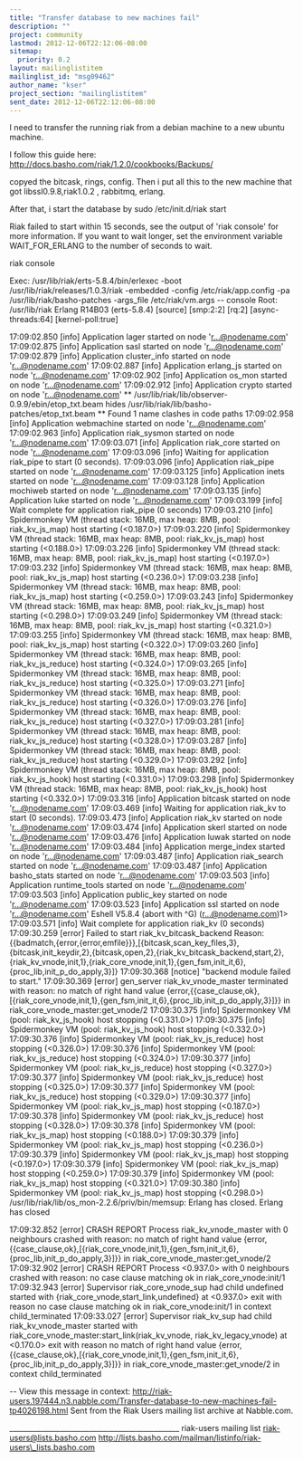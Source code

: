 ```yaml
---
title: "Transfer database to new machines fail"
description: ""
project: community
lastmod: 2012-12-06T22:12:06-08:00
sitemap:
  priority: 0.2
layout: mailinglistitem
mailinglist_id: "msg09462"
author_name: "kser"
project_section: "mailinglistitem"
sent_date: 2012-12-06T22:12:06-08:00
---
```



I need to transfer the running riak from a debian machine to a new ubuntu
machine.

I follow this guide here:
http://docs.basho.com/riak/1.2.0/cookbooks/Backups/

copyed the bitcask, rings, config. Then i put all this to the new machine
that got libssl0.9.8,riak1.0.2 , rabbitmq, erlang.

After that, i start the database by sudo /etc/init.d/riak start

Riak failed to start within 15 seconds,
see the output of 'riak console' for more information.
If you want to wait longer, set the environment variable
WAIT\_FOR\_ERLANG to the number of seconds to wait.

riak console

Exec: /usr/lib/riak/erts-5.8.4/bin/erlexec -boot
/usr/lib/riak/releases/1.0.3/riak -embedded -config
/etc/riak/app.config -pa /usr/lib/riak/basho-patches 
-args\_file /etc/riak/vm.args -- console
Root: /usr/lib/riak
Erlang R14B03 (erts-5.8.4) [source] [smp:2:2] [rq:2] [async-threads:64]
[kernel-poll:true]

17:09:02.850 [info] Application lager started on node 'r...@nodename.com'
17:09:02.875 [info] Application sasl started on node 'r...@nodename.com'
17:09:02.879 [info] Application cluster\_info started on node
'r...@nodename.com'
17:09:02.887 [info] Application erlang\_js started on node
'r...@nodename.com'
17:09:02.902 [info] Application os\_mon started on node 'r...@nodename.com'
17:09:02.912 [info] Application crypto started on node 'r...@nodename.com'
\*\* /usr/lib/riak/lib/observer-0.9.9/ebin/etop\_txt.beam hides
/usr/lib/riak/lib/basho-patches/etop\_txt.beam
\*\* Found 1 name clashes in code paths
17:09:02.958 [info] Application webmachine started on node
'r...@nodename.com'
17:09:02.963 [info] Application riak\_sysmon started on node
'r...@nodename.com'
17:09:03.071 [info] Application riak\_core started on node
'r...@nodename.com'
17:09:03.096 [info] Waiting for application riak\_pipe to start (0 seconds).
17:09:03.096 [info] Application riak\_pipe started on node
'r...@nodename.com'
17:09:03.125 [info] Application inets started on node 'r...@nodename.com'
17:09:03.128 [info] Application mochiweb started on node 'r...@nodename.com'
17:09:03.135 [info] Application luke started on node 'r...@nodename.com'
17:09:03.199 [info] Wait complete for application riak\_pipe (0 seconds)
17:09:03.210 [info] Spidermonkey VM (thread stack: 16MB, max heap: 8MB,
pool: riak\_kv\_js\_map) host starting (&lt;0.187.0&gt;)
17:09:03.220 [info] Spidermonkey VM (thread stack: 16MB, max heap: 8MB,
pool: riak\_kv\_js\_map) host starting (&lt;0.188.0&gt;)
17:09:03.226 [info] Spidermonkey VM (thread stack: 16MB, max heap: 8MB,
pool: riak\_kv\_js\_map) host starting (&lt;0.197.0&gt;)
17:09:03.232 [info] Spidermonkey VM (thread stack: 16MB, max heap: 8MB,
pool: riak\_kv\_js\_map) host starting (&lt;0.236.0&gt;)
17:09:03.238 [info] Spidermonkey VM (thread stack: 16MB, max heap: 8MB,
pool: riak\_kv\_js\_map) host starting (&lt;0.259.0&gt;)
17:09:03.243 [info] Spidermonkey VM (thread stack: 16MB, max heap: 8MB,
pool: riak\_kv\_js\_map) host starting (&lt;0.298.0&gt;)
17:09:03.249 [info] Spidermonkey VM (thread stack: 16MB, max heap: 8MB,
pool: riak\_kv\_js\_map) host starting (&lt;0.321.0&gt;)
17:09:03.255 [info] Spidermonkey VM (thread stack: 16MB, max heap: 8MB,
pool: riak\_kv\_js\_map) host starting (&lt;0.322.0&gt;)
17:09:03.260 [info] Spidermonkey VM (thread stack: 16MB, max heap: 8MB,
pool: riak\_kv\_js\_reduce) host starting (&lt;0.324.0&gt;)
17:09:03.265 [info] Spidermonkey VM (thread stack: 16MB, max heap: 8MB,
pool: riak\_kv\_js\_reduce) host starting (&lt;0.325.0&gt;)
17:09:03.271 [info] Spidermonkey VM (thread stack: 16MB, max heap: 8MB,
pool: riak\_kv\_js\_reduce) host starting (&lt;0.326.0&gt;)
17:09:03.276 [info] Spidermonkey VM (thread stack: 16MB, max heap: 8MB,
pool: riak\_kv\_js\_reduce) host starting (&lt;0.327.0&gt;)
17:09:03.281 [info] Spidermonkey VM (thread stack: 16MB, max heap: 8MB,
pool: riak\_kv\_js\_reduce) host starting (&lt;0.328.0&gt;)
17:09:03.287 [info] Spidermonkey VM (thread stack: 16MB, max heap: 8MB,
pool: riak\_kv\_js\_reduce) host starting (&lt;0.329.0&gt;)
17:09:03.292 [info] Spidermonkey VM (thread stack: 16MB, max heap: 8MB,
pool: riak\_kv\_js\_hook) host starting (&lt;0.331.0&gt;)
17:09:03.298 [info] Spidermonkey VM (thread stack: 16MB, max heap: 8MB,
pool: riak\_kv\_js\_hook) host starting (&lt;0.332.0&gt;)
17:09:03.316 [info] Application bitcask started on node 'r...@nodename.com'
17:09:03.469 [info] Waiting for application riak\_kv to start (0 seconds).
17:09:03.473 [info] Application riak\_kv started on node 'r...@nodename.com'
17:09:03.474 [info] Application skerl started on node 'r...@nodename.com'
17:09:03.476 [info] Application luwak started on node 'r...@nodename.com'
17:09:03.484 [info] Application merge\_index started on node
'r...@nodename.com'
17:09:03.487 [info] Application riak\_search started on node
'r...@nodename.com'
17:09:03.487 [info] Application basho\_stats started on node
'r...@nodename.com'
17:09:03.503 [info] Application runtime\_tools started on node
'r...@nodename.com'
17:09:03.503 [info] Application public\_key started on node
'r...@nodename.com'
17:09:03.523 [info] Application ssl started on node 'r...@nodename.com'
Eshell V5.8.4 (abort with ^G)
(r...@nodename.com)1&gt; 17:09:03.571 [info] Wait complete for application
riak\_kv (0 seconds)
17:09:30.259 [error] Failed to start riak\_kv\_bitcask\_backend Reason:
{{badmatch,{error,{error,emfile}}},[{bitcask,scan\_key\_files,3},{bitcask,init\_keydir,2},{bitcask,open,2},{riak\_kv\_bitcask\_backend,start,2},{riak\_kv\_vnode,init,1},{riak\_core\_vnode,init,1},{gen\_fsm,init\_it,6},{proc\_lib,init\_p\_do\_apply,3}]}
17:09:30.368 [notice] "backend module failed to start."
17:09:30.369 [error] gen\_server riak\_kv\_vnode\_master terminated with reason:
no match of right hand value
{error,{{case\_clause,ok},[{riak\_core\_vnode,init,1},{gen\_fsm,init\_it,6},{proc\_lib,init\_p\_do\_apply,3}]}}
in riak\_core\_vnode\_master:get\_vnode/2
17:09:30.375 [info] Spidermonkey VM (pool: riak\_kv\_js\_hook) host stopping
(&lt;0.331.0&gt;)
17:09:30.375 [info] Spidermonkey VM (pool: riak\_kv\_js\_hook) host stopping
(&lt;0.332.0&gt;)
17:09:30.376 [info] Spidermonkey VM (pool: riak\_kv\_js\_reduce) host stopping
(&lt;0.326.0&gt;)
17:09:30.376 [info] Spidermonkey VM (pool: riak\_kv\_js\_reduce) host stopping
(&lt;0.324.0&gt;)
17:09:30.377 [info] Spidermonkey VM (pool: riak\_kv\_js\_reduce) host stopping
(&lt;0.327.0&gt;)
17:09:30.377 [info] Spidermonkey VM (pool: riak\_kv\_js\_reduce) host stopping
(&lt;0.325.0&gt;)
17:09:30.377 [info] Spidermonkey VM (pool: riak\_kv\_js\_reduce) host stopping
(&lt;0.329.0&gt;)
17:09:30.377 [info] Spidermonkey VM (pool: riak\_kv\_js\_map) host stopping
(&lt;0.187.0&gt;)
17:09:30.378 [info] Spidermonkey VM (pool: riak\_kv\_js\_reduce) host stopping
(&lt;0.328.0&gt;)
17:09:30.378 [info] Spidermonkey VM (pool: riak\_kv\_js\_map) host stopping
(&lt;0.188.0&gt;)
17:09:30.379 [info] Spidermonkey VM (pool: riak\_kv\_js\_map) host stopping
(&lt;0.236.0&gt;)
17:09:30.379 [info] Spidermonkey VM (pool: riak\_kv\_js\_map) host stopping
(&lt;0.197.0&gt;)
17:09:30.379 [info] Spidermonkey VM (pool: riak\_kv\_js\_map) host stopping
(&lt;0.259.0&gt;)
17:09:30.379 [info] Spidermonkey VM (pool: riak\_kv\_js\_map) host stopping
(&lt;0.321.0&gt;)
17:09:30.380 [info] Spidermonkey VM (pool: riak\_kv\_js\_map) host stopping
(&lt;0.298.0&gt;)
/usr/lib/riak/lib/os\_mon-2.2.6/priv/bin/memsup: Erlang has closed.
 Erlang
has closed
 
 
17:09:32.852 [error] CRASH REPORT Process riak\_kv\_vnode\_master with 0
neighbours crashed with reason: no match of right hand value
{error,{{case\_clause,ok},[{riak\_core\_vnode,init,1},{gen\_fsm,init\_it,6},{proc\_lib,init\_p\_do\_apply,3}]}}
in riak\_core\_vnode\_master:get\_vnode/2
17:09:32.902 [error] CRASH REPORT Process &lt;0.937.0&gt; with 0 neighbours
crashed with reason: no case clause matching ok in riak\_core\_vnode:init/1
17:09:32.943 [error] Supervisor riak\_core\_vnode\_sup had child undefined
started with {riak\_core\_vnode,start\_link,undefined} at &lt;0.937.0&gt; exit with
reason no case clause matching ok in riak\_core\_vnode:init/1 in context
child\_terminated
17:09:33.027 [error] Supervisor riak\_kv\_sup had child riak\_kv\_vnode\_master
started with riak\_core\_vnode\_master:start\_link(riak\_kv\_vnode,
riak\_kv\_legacy\_vnode) at &lt;0.170.0&gt; exit with reason no match of right hand
value
{error,{{case\_clause,ok},[{riak\_core\_vnode,init,1},{gen\_fsm,init\_it,6},{proc\_lib,init\_p\_do\_apply,3}]}}
in riak\_core\_vnode\_master:get\_vnode/2 in context child\_terminated




--
View this message in context: 
http://riak-users.197444.n3.nabble.com/Transfer-database-to-new-machines-fail-tp4026198.html
Sent from the Riak Users mailing list archive at Nabble.com.

\_\_\_\_\_\_\_\_\_\_\_\_\_\_\_\_\_\_\_\_\_\_\_\_\_\_\_\_\_\_\_\_\_\_\_\_\_\_\_\_\_\_\_\_\_\_\_
riak-users mailing list
riak-users@lists.basho.com
http://lists.basho.com/mailman/listinfo/riak-users\_lists.basho.com

